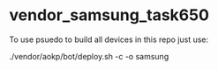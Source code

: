 vendor_samsung_task650
======================


To use psuedo to build all devices in this repo just use:

./vendor/aokp/bot/deploy.sh -c -o samsung
